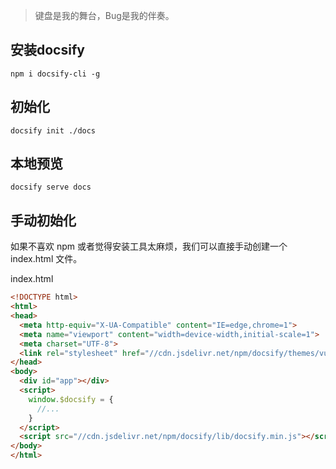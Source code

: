 
> 键盘是我的舞台，Bug是我的伴奏。

## 安装docsify
```npm
npm i docsify-cli -g
```
## 初始化
```
docsify init ./docs
```
## 本地预览
```
docsify serve docs
```
## 手动初始化
如果不喜欢 npm 或者觉得安装工具太麻烦，我们可以直接手动创建一个 index.html 文件。

index.html
```html
<!DOCTYPE html>
<html>
<head>
  <meta http-equiv="X-UA-Compatible" content="IE=edge,chrome=1">
  <meta name="viewport" content="width=device-width,initial-scale=1">
  <meta charset="UTF-8">
  <link rel="stylesheet" href="//cdn.jsdelivr.net/npm/docsify/themes/vue.css">
</head>
<body>
  <div id="app"></div>
  <script>
    window.$docsify = {
      //...
    }
  </script>
  <script src="//cdn.jsdelivr.net/npm/docsify/lib/docsify.min.js"></script>
</body>
</html>
```